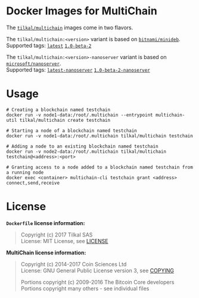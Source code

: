 # Docker Images for MultiChain

The [`tilkal/multichain`] images come in two flavors.

The `tilkal/multichain:<version>` variant is based on [`bitnami/minideb`].<br>
Supported tags: [`latest`] [`1.0-beta-2`]

The `tilkal/multichain:<version>-nanoserver` variant is based on [`microsoft/nanoserver`].<br>
Supported tags: [`latest-nanoserver`] [`1.0-beta-2-nanoserver`]


# Usage

```shell
# Creating a blockchain named testchain
docker run -v node1-data:/root/.multichain --entrypoint multichain-util tilkal/multichain create testchain
```

```shell
# Starting a node of a blockchain named testchain
docker run -v node1-data:/root/.multichain tilkal/multichain testchain
```

```shell
# Adding a node to an existing blockchain named testchain
docker run -v node2-data:/root/.multichain tilkal/multichain testchain@<address>:<port>
```

```shell
# Granting access to a node added to a blockchain named testchain from a running node
docker exec <container> multichain-cli testchain grant <address> connect,send,receive
```


# License

**`Dockerfile` license information:**
> Copyright (c) 2017 Tilkal SAS<br>
> License: MIT License, see [LICENSE](https://github.com/Tilkal/docker-multichain/blob/master/LICENSE)

**MultiChain license information:**
> Copyright (c) 2014-2017 Coin Sciences Ltd<br>
> License: GNU General Public License version 3, see [COPYING](https://github.com/MultiChain/multichain/blob/master/COPYING)<br>
>
> Portions copyright (c) 2009-2016 The Bitcoin Core developers<br>
> Portions copyright many others - see individual files


[`bitnami/minideb`]: https://store.docker.com/community/images/bitnami/minideb
[`microsoft/nanoserver`]: https://store.docker.com/images/nanoserver
[`tilkal/multichain`]: https://store.docker.com/community/images/tilkal/multichain

[`latest`]: https://github.com/Tilkal/docker-multichain/blob/0177cba2606466810be3806dc14e25a65ec4809d/1.0/minideb/Dockerfile
[`1.0-beta-2`]: https://github.com/Tilkal/docker-multichain/blob/0177cba2606466810be3806dc14e25a65ec4809d/1.0/minideb/Dockerfile

[`latest-nanoserver`]: https://github.com/Tilkal/docker-multichain/blob/0177cba2606466810be3806dc14e25a65ec4809d/1.0/nanoserver/Dockerfile
[`1.0-beta-2-nanoserver`]: https://github.com/Tilkal/docker-multichain/blob/0177cba2606466810be3806dc14e25a65ec4809d/1.0/nanoserver/Dockerfile
